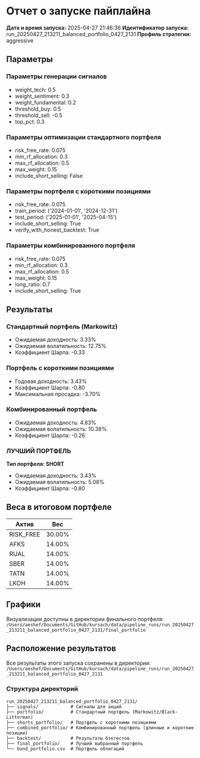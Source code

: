 # Отчет о запуске пайплайна

**Дата и время запуска:** 2025-04-27 21:46:36
**Идентификатор запуска:** run_20250427_213211_balanced_portfolio_0427_2131
**Профиль стратегии:** aggressive

## Параметры

### Параметры генерации сигналов
- weight_tech: 0.5
- weight_sentiment: 0.3
- weight_fundamental: 0.2
- threshold_buy: 0.5
- threshold_sell: -0.5
- top_pct: 0.3

### Параметры оптимизации стандартного портфеля
- risk_free_rate: 0.075
- min_rf_allocation: 0.3
- max_rf_allocation: 0.5
- max_weight: 0.15
- include_short_selling: False

### Параметры портфеля с короткими позициями
- risk_free_rate: 0.075
- train_period: ('2024-01-01', '2024-12-31')
- test_period: ('2025-01-01', '2025-04-15')
- include_short_selling: True
- verify_with_honest_backtest: True

### Параметры комбинированного портфеля
- risk_free_rate: 0.075
- min_rf_allocation: 0.3
- max_rf_allocation: 0.5
- max_weight: 0.15
- long_ratio: 0.7
- include_short_selling: True

## Результаты

### Стандартный портфель (Markowitz)

- Ожидаемая доходность: 3.33%
- Ожидаемая волатильность: 12.75%
- Коэффициент Шарпа: -0.33

### Портфель с короткими позициями

- Годовая доходность: 3.43%
- Коэффициент Шарпа: -0.80
- Максимальная просадка: -3.70%

### Комбинированный портфель

- Ожидаемая доходность: 4.83%
- Ожидаемая волатильность: 10.38%
- Коэффициент Шарпа: -0.26

### ЛУЧШИЙ ПОРТФЕЛЬ

**Тип портфеля: SHORT**

- Ожидаемая доходность: 3.43%
- Ожидаемая волатильность: 5.08%
- Коэффициент Шарпа: -0.80

## Веса в итоговом портфеле

| Актив | Вес |
|-------|-----|
| RISK_FREE | 30.00% |
| AFKS | 14.00% |
| RUAL | 14.00% |
| SBER | 14.00% |
| TATN | 14.00% |
| LKOH | 14.00% |

## Графики

Визуализации доступны в директории финального портфеля:
`/Users/aeshef/Documents/GitHub/kursach/data/pipeline_runs/run_20250427_213211_balanced_portfolio_0427_2131/final_portfolio`

## Расположение результатов

Все результаты этого запуска сохранены в директории:
`/Users/aeshef/Documents/GitHub/kursach/data/pipeline_runs/run_20250427_213211_balanced_portfolio_0427_2131`

### Структура директорий

```
run_20250427_213211_balanced_portfolio_0427_2131/
├── signals/            # Сигналы для акций
├── portfolio/          # Стандартный портфель (Markowitz/Black-Litterman)
├── shorts_portfolio/   # Портфель с короткими позициями
├── combined_portfolio/ # Комбинированный портфель (длинные и короткие позиции)
├── backtest/           # Результаты бэктестов
├── final_portfolio/    # Лучший выбранный портфель
└── bond_portfolio.csv  # Портфель облигаций
```
